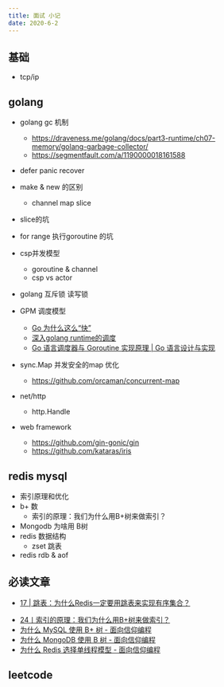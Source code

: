 ```yaml
---
title: 面试 小记
date: 2020-6-2
---
```


## 基础

* tcp/ip 

## golang 

* golang gc 机制
  * https://draveness.me/golang/docs/part3-runtime/ch07-memory/golang-garbage-collector/
  * https://segmentfault.com/a/1190000018161588
* defer panic recover 
* make & new 的区别
  * channel map slice
* slice的坑
* for range 执行goroutine 的坑
* csp并发模型
  * goroutine & channel
  * csp vs actor
* golang 互斥锁 读写锁
* GPM 调度模型
  - [Go 为什么这么“快”](https://zhuanlan.zhihu.com/p/111346689)
  - [深入golang runtime的调度](https://zboya.github.io/post/go_scheduler/)
  - [Go 语言调度器与 Goroutine 实现原理 | Go 语言设计与实现](https://draveness.me/golang/docs/part3-runtime/ch06-concurrency/golang-goroutine/)

* sync.Map 并发安全的map 优化
  * https://github.com/orcaman/concurrent-map
* net/http
  * http.Handle
* web framework
  * https://github.com/gin-gonic/gin
  * https://github.com/kataras/iris

## redis mysql 

* 索引原理和优化
* b+ 数
  * 索引的原理：我们为什么用B+树来做索引？
* Mongodb 为啥用 B树
* redis 数据结构
  * zset 跳表
* redis rdb & aof


## 必读文章

* [17 | 跳表：为什么Redis一定要用跳表来实现有序集合？](https://time.geekbang.org/column/article/42896)
- [24丨索引的原理：我们为什么用B+树来做索引？](https://time.geekbang.org/column/article/112298)
- [为什么 MySQL 使用 B+ 树 - 面向信仰编程](https://draveness.me/whys-the-design-mysql-b-plus-tree/)
- [为什么 MongoDB 使用 B 树 - 面向信仰编程](https://draveness.me/whys-the-design-mongodb-b-tree/)
- [为什么 Redis 选择单线程模型 - 面向信仰编程](https://draveness.me/whys-the-design-redis-single-thread/)

## leetcode 